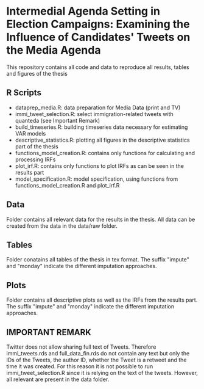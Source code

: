 # Intermedial Agenda Setting in Election Campaigns: Examining the Influence of Candidates' Tweets on the Media Agenda

This repository contains all code and data to reproduce all results, tables and figures of the thesis

## R Scripts

* dataprep_media.R: data preparation for Media Data (print and TV)
* immi_tweet_selection.R: select immigration-related tweets with quanteda (see Important Remark)
* build_timeseries.R: building timeseries data necessary for estimating VAR models
* descriptive_statistics.R: plotting all figures in the descriptive statistics part of the thesis
* functions_model_creation.R: contains only functions for calculating and processing IRFs
* plot_irf.R: contains only functions to plot IRFs as can be seen in the results part
* model_specification.R: model specification, using functions from functions_model_creation.R and plot_irf.R

## Data
Folder contains all relevant data for the results in the thesis.
All data can be created from the data in the data/raw folder.

## Tables
Folder conatains all tables of the thesis in tex format. The suffix "impute" and "monday" indicate the different imputation approaches.


## Plots
Folder contains all descriptive plots as well as the IRFs from the results part. The suffix "impute" and "monday" indicate the different imputation approaches.

## IMPORTANT REMARK
Twitter does not allow sharing full text of Tweets. Therefore immi_tweets.rds and full_data_fin.rds do not contain any text but only the IDs of the Tweets, the author ID, whether the Tweet is a retweet and the time it was created. For this reason it is not possible to run immi_tweet_selection.R since it is relying on the text of the tweets. However, all relevant are present in the data folder.
